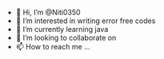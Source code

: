 - 👋 Hi, I’m @Niti0350
- 👀 I’m interested in writing error free codes
- 🌱 I’m currently learning java 
- 💞️ I’m looking to collaborate on 
- 📫 How to reach me ...

<!---
Niti0350/Niti0350 is a ✨ special ✨ repository because its `README.md` (this file) appears on your GitHub profile.
You can click the Preview link to take a look at your changes.
--->
